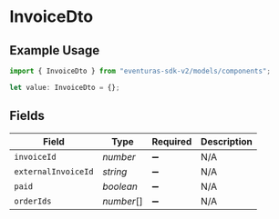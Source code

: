 # InvoiceDto

## Example Usage

```typescript
import { InvoiceDto } from "eventuras-sdk-v2/models/components";

let value: InvoiceDto = {};
```

## Fields

| Field               | Type                | Required            | Description         |
| ------------------- | ------------------- | ------------------- | ------------------- |
| `invoiceId`         | *number*            | :heavy_minus_sign:  | N/A                 |
| `externalInvoiceId` | *string*            | :heavy_minus_sign:  | N/A                 |
| `paid`              | *boolean*           | :heavy_minus_sign:  | N/A                 |
| `orderIds`          | *number*[]          | :heavy_minus_sign:  | N/A                 |